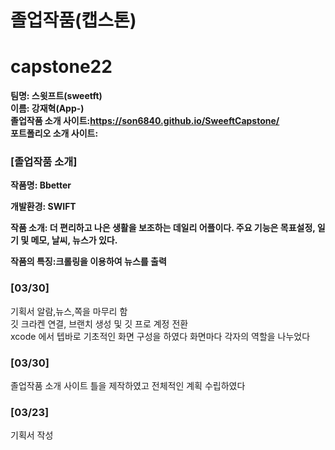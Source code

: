 # 졸업작품(캡스톤)

# capstone22

**팀명: 스윗프트(sweetft) <br>
이름: 강재혁(App-)** <br>
**졸업작품 소개 사이트:https://son6840.github.io/SweeftCapstone/** <br> 
**포트폴리오 소개 사이트:**

### [졸업작품 소개]

**작품명: Bbetter**

**개발환경: SWIFT** 

**작품 소개: 더 편리하고 나은 생활을 보조하는 데일리 어플이다. 주요 기능은 목표설정, 일기 및 메모, 날씨, 뉴스가 있다.** 

**작품의 특징:크롤링을 이용하여 뉴스를 출력**


### [03/30]
기획서 알람,뉴스,쪽을 마무리 함 <br>
깃 크라켄 연결, 브랜치 생성 및 깃 프로 계정 전환 <br>
xcode 에서 텝바로 기초적인 화면 구성을 하였다
화면마다 각자의 역할을 나누었다


### [03/30]

졸업작품 소개 사이트 틀을 제작하였고 전체적인 계획 수립하였다
### [03/23]

기획서 작성 


